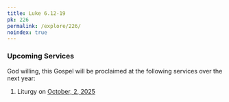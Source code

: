 ```yaml
---
title: Luke 6.12-19
pk: 226
permalink: /explore/226/
noindex: true
---
```


### Upcoming Services

God willing, this Gospel will be proclaimed at the following services over the next year:


1. Liturgy on [October,  2, 2025](https://orthocal.info/readings/gregorian/2025/10/02/)
